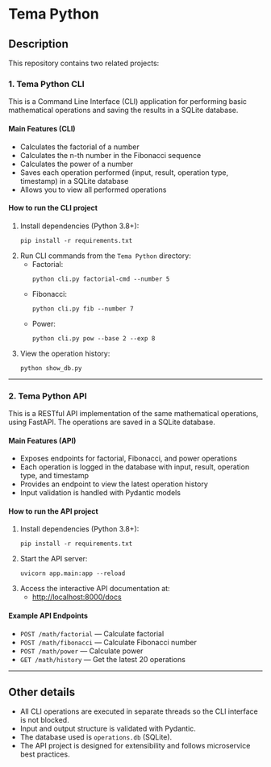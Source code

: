 
# Tema Python

## Description
This repository contains two related projects:

### 1. Tema Python CLI
This is a Command Line Interface (CLI) application for performing basic mathematical operations and saving the results in a SQLite database.

#### Main Features (CLI)
- Calculates the factorial of a number
- Calculates the n-th number in the Fibonacci sequence
- Calculates the power of a number
- Saves each operation performed (input, result, operation type, timestamp) in a SQLite database
- Allows you to view all performed operations

#### How to run the CLI project

1. Install dependencies (Python 3.8+):
   ```
   pip install -r requirements.txt
   ```
2. Run CLI commands from the `Tema Python` directory:
   - Factorial:
     ```
     python cli.py factorial-cmd --number 5
     ```
   - Fibonacci:
     ```
     python cli.py fib --number 7
     ```
   - Power:
     ```
     python cli.py pow --base 2 --exp 8
     ```
3. View the operation history:
   ```
   python show_db.py
   ```

---

### 2. Tema Python API
This is a RESTful API implementation of the same mathematical operations, using FastAPI. The operations are saved in a SQLite database.

#### Main Features (API)
- Exposes endpoints for factorial, Fibonacci, and power operations
- Each operation is logged in the database with input, result, operation type, and timestamp
- Provides an endpoint to view the latest operation history
- Input validation is handled with Pydantic models

#### How to run the API project

1. Install dependencies (Python 3.8+):
   ```
   pip install -r requirements.txt
   ```
3. Start the API server:
   ```
   uvicorn app.main:app --reload
   ```
4. Access the interactive API documentation at:
   - [http://localhost:8000/docs](http://localhost:8000/docs)

#### Example API Endpoints
- `POST /math/factorial` — Calculate factorial
- `POST /math/fibonacci` — Calculate Fibonacci number
- `POST /math/power` — Calculate power
- `GET /math/history` — Get the latest 20 operations

---

## Other details
- All CLI operations are executed in separate threads so the CLI interface is not blocked.
- Input and output structure is validated with Pydantic.
- The database used is `operations.db` (SQLite).
- The API project is designed for extensibility and follows microservice best practices.